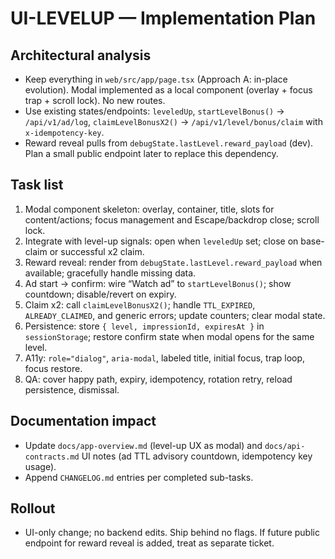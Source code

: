 # UI-LEVELUP — Implementation Plan

## Architectural analysis
- Keep everything in `web/src/app/page.tsx` (Approach A: in-place evolution). Modal implemented as a local component (overlay + focus trap + scroll lock). No new routes.
- Use existing states/endpoints: `leveledUp`, `startLevelBonus()` → `/api/v1/ad/log`, `claimLevelBonusX2()` → `/api/v1/level/bonus/claim` with `x-idempotency-key`.
- Reward reveal pulls from `debugState.lastLevel.reward_payload` (dev). Plan a small public endpoint later to replace this dependency.

## Task list
1. Modal component skeleton: overlay, container, title, slots for content/actions; focus management and Escape/backdrop close; scroll lock.
2. Integrate with level-up signals: open when `leveledUp` set; close on base-claim or successful x2 claim.
3. Reward reveal: render from `debugState.lastLevel.reward_payload` when available; gracefully handle missing data.
4. Ad start → confirm: wire “Watch ad” to `startLevelBonus()`; show countdown; disable/revert on expiry.
5. Claim x2: call `claimLevelBonusX2()`; handle `TTL_EXPIRED`, `ALREADY_CLAIMED`, and generic errors; update counters; clear modal state.
6. Persistence: store `{ level, impressionId, expiresAt }` in `sessionStorage`; restore confirm state when modal opens for the same level.
7. A11y: `role="dialog"`, `aria-modal`, labeled title, initial focus, trap loop, focus restore.
8. QA: cover happy path, expiry, idempotency, rotation retry, reload persistence, dismissal.

## Documentation impact
- Update `docs/app-overview.md` (level-up UX as modal) and `docs/api-contracts.md` UI notes (ad TTL advisory countdown, idempotency key usage).
- Append `CHANGELOG.md` entries per completed sub-tasks.

## Rollout
- UI-only change; no backend edits. Ship behind no flags. If future public endpoint for reward reveal is added, treat as separate ticket.
